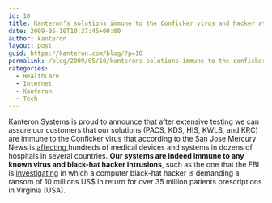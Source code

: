 ```yaml
---
id: 10
title: Kanteron’s solutions immune to the Conficker virus and hacker attacks
date: 2009-05-10T10:37:45+00:00
author: kanteron
layout: post
guid: https://kanteron.com/blog/?p=10
permalink: /blog/2009/05/10/kanterons-solutions-immune-to-the-conficker-virus-and-hacker-attacks/
categories:
  - HealthCare
  - Internet
  - Kanteron
  - Tech
---
```

Kanteron Systems is proud to announce that after extensive testing we can assure our customers that our solutions (PACS, KDS, HIS, KWLS, and KRC) are immune to the Conficker virus that according to the San Jose Mercury News is <a href="https://www.healthimaging.com/index.php?option=com_articles&view=article&id=17323" title="https://www.healthimaging.com/index.php?option=com_articles&view=article&id=17323" target="_blank">affecting </a>hundreds of medical devices and systems in dozens of hospitals in several countries. <span style="font-weight: bold" class="Apple-style-span">Our systems are indeed immune to any known virus and black-hat hacker intrusions</span>, such as the one that the FBI is <a href="https://www.healthimaging.com/index.php?option=com_articles&view=article&id=17372" title="https://www.healthimaging.com/index.php?option=com_articles&view=article&id=17372" target="_blank">investigating</a> in which a computer black-hat hacker is demanding a ransom of 10 millions US$ in return for over 35 million patients prescriptions in Virginia (USA). 